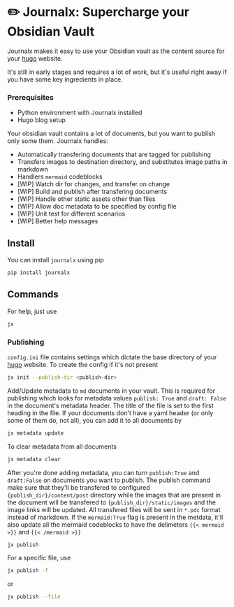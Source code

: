 # :pencil2: Journalx: Supercharge your Obsidian Vault

Journalx makes it easy to use your Obsidian vault as the content
source for your [hugo](https://gohugo.io) website.

It's still in early stages and requires a lot of work, but it's useful right away if you have some key ingredients in place.

### Prerequisites

- Python environment with Journalx installed
- Hugo blog setup

Your obsidian vault contains a lot of documents, but you want to publish only some them. Journalx handles:

- Automatically transfering documents that are tagged for publishing
- Transfers images to destination directory, and substitutes image paths in markdown
- Handlers `mermaid` codeblocks
- [WIP] Watch dir for changes, and transfer on change
- [WIP] Build and publish after transfering documents
- [WIP] Handle other static assets other than files
- [WIP] Allow doc metadata to be specified by config file
- [WIP] Unit test for different scenarios
- [WIP] Better help messages


## Install

You can install `journalx` using pip

```bash
pip install journalx
```


## Commands

For help, just use
```bash
jx
```

### Publishing

`config.ini` file contains settings which dictate the base directory of your [hugo](https://gohugo.io) website.
To create the config if it's not present

```bash
jx init --publish-dir <publish-dir>
```

Add/Update metadata to `md` documents in your vault. This is required for publishing which looks for metadata values `publish: True` and `draft: False` in the document's metadata header. The title of the file is set to the first heading in the file.
If your documents don't have a yaml header (or only some of them do, not all), you can add it to all documents by
```bash
jx metadata update
```

To clear metadata from all documents
```bash
jx metadata clear
```

After you're done adding metadata, you can turn `publish:True` and `draft:False` on documents you want to publish.
The publish command make sure that they'll be transfered to configured `{publish_dir}/content/post` directory while the images 
that are present in the document will be transfered to `{publish_dir}/static/images` and the image links will be updated.
All transfered files will be sent in `*.pdc` format instead of markdown.
If the `mermaid:True` flag is present in the metdata, it'll also update all the mermaid codeblocks to have the delimeters `{{< mermaid >}}` and `{{< /mermaid >}}`


```bash
jx publish
```

For a specific file, use

```bash
jx publish -f
```

or

```bash
jx publish --file
```